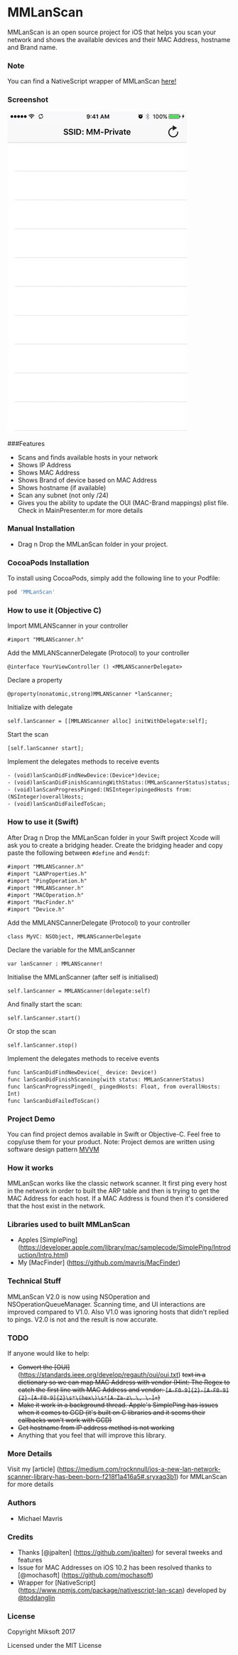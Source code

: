 
MMLanScan
======

MMLanScan is an open source project for iOS that helps you scan your network and shows the available devices and their MAC Address, hostname and Brand name.

### Note
You can find a NativeScript wrapper of MMLanScan [here!](https://www.npmjs.com/package/nativescript-lan-scan)

### Screenshot
![image](LanScan.gif)

###Features
+ Scans and finds available hosts in your network
+ Shows IP Address
+ Shows MAC Address
+ Shows Brand of device based on MAC Address
+ Shows hostname (if available)
+ Scan any subnet (not only /24)
+ Gives you the ability to update the OUI (MAC-Brand mappings) plist file. Check in MainPresenter.m for more details

### Manual Installation
- Drag n Drop the MMLanScan folder in your project.

### CocoaPods Installation
To install using CocoaPods, simply add the following line to your Podfile:

```ruby
pod 'MMLanScan'
```
### How to use it (Objective C)

Import MMLANScanner in your controller
```
#import "MMLANScanner.h"
```

Add the MMLANScannerDelegate (Protocol) to your controller
```
@interface YourViewController () <MMLANScannerDelegate>
```

Declare a property
```
@property(nonatomic,strong)MMLANScanner *lanScanner;
```

Initialize with delegate
```
self.lanScanner = [[MMLANScanner alloc] initWithDelegate:self];
```

Start the scan
```
[self.lanScanner start];
```

Implement the delegates methods to receive events
```
- (void)lanScanDidFindNewDevice:(Device*)device;
- (void)lanScanDidFinishScanningWithStatus:(MMLanScannerStatus)status;
- (void)lanScanProgressPinged:(NSInteger)pingedHosts from:(NSInteger)overallHosts;
- (void)lanScanDidFailedToScan;
```

### How to use it (Swift)
After Drag n Drop the MMLanScan folder in your Swift project Xcode will ask you to create a bridging header. Create the bridging header and copy paste the following between `#define` and `#endif`:
```
#import "MMLANScanner.h"
#import "LANProperties.h"
#import "PingOperation.h"
#import "MMLANScanner.h"
#import "MACOperation.h"
#import "MacFinder.h"
#import "Device.h"
```
Add the MMLANSCannerDelegate (Protocol) to your controller
```
class MyVC: NSObject, MMLANScannerDelegate 
```

Declare the variable for the MMLanScanner
```
var lanScanner : MMLANScanner!
```

Initialise the MMLanScanner (after self is initialised)
```
self.lanScanner = MMLANScanner(delegate:self)
```

And finally start the scan:
```
self.lanScanner.start()
```

Or stop the scan
```
self.lanScanner.stop()
```

Implement the delegates methods to receive events
```
func lanScanDidFindNewDevice(_ device: Device!)
func lanScanDidFinishScanning(with status: MMLanScannerStatus)
func lanScanProgressPinged(_ pingedHosts: Float, from overallHosts: Int)
func lanScanDidFailedToScan()
```

### Project Demo
You can find project demos available in Swift or Objective-C. Feel free to copy/use them for your product.
Note: Project demos are written using software design pattern [MVVM](https://www.objc.io/issues/13-architecture/mvvm/)

### How it works
MMLanScan works like the classic network scanner. It first ping every host in the network in order to built the ARP table and then is trying to get the MAC Address for each host. If a MAC Address is found then it's considered that the host exist in the network.

### Libraries used to built MMLanScan
- Apples [SimplePing] (https://developer.apple.com/library/mac/samplecode/SimplePing/Introduction/Intro.html) 
- My [MacFinder] (https://github.com/mavris/MacFinder)

### Technical Stuff
MMLanScan V2.0 is now using NSOperation and NSOperationQueueManager. Scanning time, and UI interactions are improved compared to V1.0. Also V1.0 was ignoring hosts that didn't replied to pings. V2.0 is not and the result is now accurate.

### TODO
If anyone would like to help:
- ~~Convert the [OUI]~~ (https://standards.ieee.org/develop/regauth/oui/oui.txt) ~~text in a dictionary so we can map MAC Address with vendor (Hint: The Regex to catch the first line with MAC Address and vendor: ```[A-F0-9]{2}-[A-F0-9]{2}-[A-F0-9]{2}\s*\(hex\)\s*[A-Za-z\.\, \-]+```)~~
- ~~Make it work in a background thread. Apple's SimplePing has issues when it comes to GCD (it's built on C libraries and it seems their callbacks won't work with GCD)~~
- ~~Get hostname from IP address method is not working~~
- Anything that you feel that will improve this library.

### More Details

Visit my [article] (https://medium.com/rocknnull/ios-a-new-lan-network-scanner-library-has-been-born-f218f1a416a5#.sryxaq3b1) for MMLanScan for more details

### Authors
* Michael Mavris

### Credits
 + Thanks [@jpalten] (https://github.com/jpalten) for several tweeks and features
 + Issue for MAC Addresses on iOS 10.2 has been resolved thanks to [@mochasoft] (https://github.com/mochasoft)
 + Wrapper for [NativeScript] (https://www.npmjs.com/package/nativescript-lan-scan) developed by [@toddanglin](https://github.com/toddanglin)

### License
Copyright Miksoft 2017

Licensed under the MIT License
